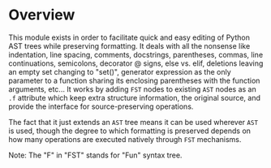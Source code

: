 # Overview

This module exists in order to facilitate quick and easy editing of Python AST trees while preserving formatting. It deals with all the nonsense like indentation, line spacing, comments, docstrings, parentheses, commas, line continuations, semicolons, decorator @ signs, else vs. elif, deletions leaving an empty set changing to "set()", generator expression as the only parameter to a function sharing its enclosing parentheses with the function arguments, etc... It works by adding `FST` nodes to existing `AST` nodes as an `.f` attribute which keep extra structure information, the original source, and provide the interface for source-preserving operations.

The fact that it just extends an `AST` tree means it can be used wherever `AST` is used, though the degree to which formatting is preserved depends on how many operations are executed natively through `FST` mechanisms.
















Note: The "F" in "FST" stands for "Fun" syntax tree.
